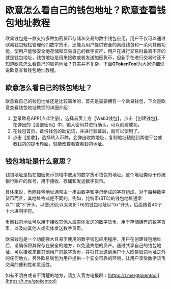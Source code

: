 # 欧意怎么看自己的钱包地址？欧意查看钱包地址教程

欧易钱包是一款支持多种加密货币存储和交易的数字钱包应用，用户不仅可以通过欧易钱包轻松管理他们数字货币，还能为用户提供安全的离线钱包和一系列其他功能，使用户能够安全地存储和交易自己的数字资产，用户在进行交易时最离不开的就是钱包地址，钱包地址是用来接收或者发送加密货币，但新手在进行交易时还不知道欧意怎么看自己的钱包地址？其实并不复杂，下面[**GTokenTool**](https://www.gtokentool.com)为大家详细说说欧意查看钱包地址教程。

## 欧意怎么看自己的钱包地址？

欧意看自己的钱包地址还是比较简单的，首先是需要拥有一个欧易钱包，下文是欧意查看钱包地址教程的详细介绍：

1. 登录欧易APP(点此注册)，选择首页上方【Web3钱包】，点击【创建钱包】、在弹出的【设置密码】中，输入密码并进行确认，可以创建成功。
2. 在钱包首页，备份钱包的助记词，并进行验证后，就可以使用了。
3. 点击【接收】，选择转入币种，会弹出收款地址，复制地址粘贴到其他平台或者钱包的提币界面，就能改查看查看钱包地址。

## 钱包地址是什么意思？

钱包地址是指在加密货币领域中使用的数字货币钱包的地址。这个地址类似于传统银行账户的账号，用于接收、存储和发送数字货币。

具体来说，币圈钱包地址通常由一串由数字和字母组成的字符组成，对于每种数字货币而言，其地址格式是不同的。例如，比特币(BTC)的钱包地址通常以“1”或“3”开头，以便识别;以太坊(ETH)的钱包地址以“0x”开头，后面跟着40个十六进制字符。

币圈钱包地址可以用于接收其他人或实体发送的数字货币、用于存储拥有的数字货币，以及向其他人或实体发送数字货币。

欧易钱包是一个功能强大且易于使用的数字钱包应用程序，用户在创建钱包地址后，请确保将其保存在安全的地方，以免遗失您的资产。通过共享自己的钱包地址，可以接收来自其他用户的数字货币，并将其发送到用户个人欧易钱包地址之外的任何地方。另外欧易钱包为用户提供一个安全可靠的环境，让用户享受数字货币交易的便利性和灵活性。

如有不明白或者不清楚的地方，请加入官方电报群：[https://t.me/gtokentool](https://t.me/gtokentool)
